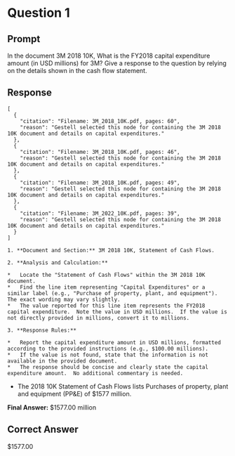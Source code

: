 # Question 1

## Prompt

In the document 3M 2018 10K, What is the FY2018 capital expenditure amount (in USD millions) for 3M? Give a response to the question by relying on the details shown in the cash flow statement.

## Response

```results
[
  {
    "citation": "Filename: 3M_2018_10K.pdf, pages: 60",
    "reason": "Gestell selected this node for containing the 3M 2018 10K document and details on capital expenditures."
  },
  {
    "citation": "Filename: 3M_2018_10K.pdf, pages: 46",
    "reason": "Gestell selected this node for containing the 3M 2018 10K document and details on capital expenditures."
  },
  {
    "citation": "Filename: 3M_2018_10K.pdf, pages: 49",
    "reason": "Gestell selected this node for containing the 3M 2018 10K document and details on capital expenditures."
  },
  {
    "citation": "Filename: 3M_2022_10K.pdf, pages: 39",
    "reason": "Gestell selected this node for containing the 3M 2018 10K document and details on capital expenditures."
  }
]
```

```cot
1. **Document and Section:** 3M 2018 10K, Statement of Cash Flows.

2. **Analysis and Calculation:**

*   Locate the "Statement of Cash Flows" within the 3M 2018 10K document.
*   Find the line item representing "Capital Expenditures" or a similar label (e.g., "Purchase of property, plant, and equipment").  The exact wording may vary slightly.
*   The value reported for this line item represents the FY2018 capital expenditure.  Note the value in USD millions.  If the value is not directly provided in millions, convert it to millions.

3. **Response Rules:**

*   Report the capital expenditure amount in USD millions, formatted according to the provided instructions (e.g., $100.00 millions).
*   If the value is not found, state that the information is not available in the provided document.
*   The response should be concise and clearly state the capital expenditure amount.  No additional commentary is needed.

```

- The 2018 10K Statement of Cash Flows lists Purchases of property, plant and equipment (PP&E) of $1577 million.

**Final Answer:** $1577.00 million

## Correct Answer

$1577.00
